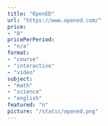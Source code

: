 ```yaml
---
title: "OpenED"
url: "https://www.opened.com/"
price: 
- "0"
pricePerPeriod: 
- "n/a"
format: 
- "course"
- "interactive"
- "video"
subject: 
- "math"
- "science"
- "english"
featured: "n"
picture: "/static/opened.png"
---
```

